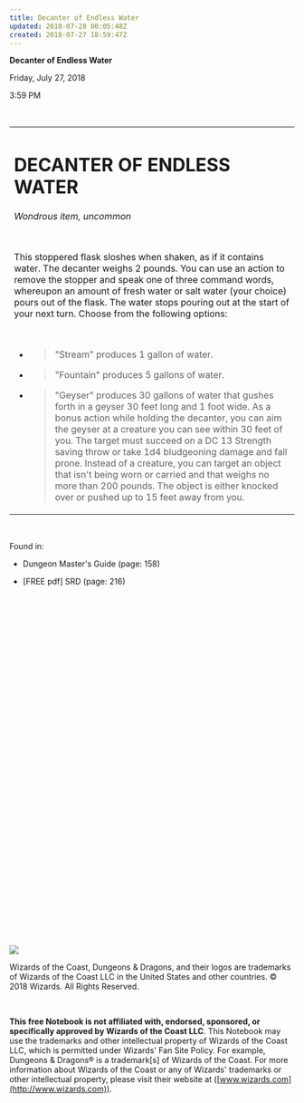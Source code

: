```yaml
---
title: Decanter of Endless Water
updated: 2018-07-28 00:05:48Z
created: 2018-07-27 18:59:47Z
---
```


**Decanter of Endless Water**

Friday, July 27, 2018

3:59 PM

 

<table><tbody><tr class="odd"><td><h1 id="decanter-of-endless-water"><strong>DECANTER OF ENDLESS WATER</strong></h1><p><em>Wondrous item, uncommon</em></p><p> </p><p>This stoppered flask sloshes when shaken, as if it contains water. The decanter weighs 2 pounds. You can use an action to remove the stopper and speak one of three command words, whereupon an amount of fresh water or salt water (your choice) pours out of the flask. The water stops pouring out at the start of your next turn. Choose from the following options:</p><p> </p><ul><li><blockquote><p>"Stream" produces 1 gallon of water.</p></blockquote></li><li><blockquote><p>"Fountain" produces 5 gallons of water.</p></blockquote></li><li><blockquote><p>"Geyser" produces 30 gallons of water that gushes forth in a geyser 30 feet long and 1 foot wide. As a bonus action while holding the decanter, you can aim the geyser at a creature you can see within 30 feet of you. The target must succeed on a DC 13 Strength saving throw or take 1d4 bludgeoning damage and fall prone. Instead of a creature, you can target an object that isn't being worn or carried and that weighs no more than 200 pounds. The object is either knocked over or pushed up to 15 feet away from you.</p></blockquote></li></ul></td></tr></tbody></table>

 

Found in:

-   Dungeon Master's Guide (page: 158)

-   \[FREE pdf\] SRD (page: 216)

 

 

 

 

 

 

 

 

 

 

 

 

 

 

 

 

 

 

 

 

![](tmp\media\image1.png)

Wizards of the Coast, Dungeons & Dragons, and their logos are trademarks of Wizards of the Coast LLC in the United States and other countries. © 2018 Wizards. All Rights Reserved.

 

**This free Notebook is not affiliated with, endorsed, sponsored, or specifically approved by Wizards of the Coast LLC**. This Notebook may use the trademarks and other intellectual property of Wizards of the Coast LLC, which is permitted under Wizards' Fan Site Policy. For example, Dungeons & Dragons® is a trademark\[s\] of Wizards of the Coast. For more information about Wizards of the Coast or any of Wizards' trademarks or other intellectual property, please visit their website at ([www.wizards.com](http://www.wizards.com)).
